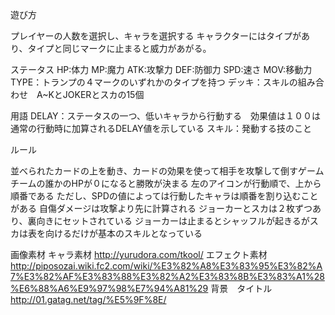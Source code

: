 遊び方

プレイヤーの人数を選択し、キャラを選択する
キャラクターにはタイプがあり、タイプと同じマークに止まると威力があがる。

ステータス
HP:体力
MP:魔力
ATK:攻撃力
DEF:防御力
SPD:速さ
MOV:移動力
TYPE：トランプの４マークのいずれかのタイプを持つ
デッキ：スキルの組み合わせ　A~KとJOKERとスカの15個

用語
DELAY：ステータスの一つ、低いキャラから行動する　効果値は１００は通常の行動時に加算されるDELAY値を示している
スキル：発動する技のこと


ルール

並べられたカードの上を動き、カードの効果を使って相手を攻撃して倒すゲーム
チームの誰かのHPが０になると勝敗が決まる
左のアイコンが行動順で、上から順番である
ただし、SPDの値によっては行動したキャラは順番を割り込むことがある
自傷ダメージは攻撃より先に計算される
ジョーカーとスカは２枚ずつあり、裏向きにセットされている
ジョーカーは止まるとシャッフルが起きるがスカは表を向けるだけが基本のスキルとなっている


画像素材
キャラ素材
http://yurudora.com/tkool/
エフェクト素材
http://piposozai.wiki.fc2.com/wiki/%E3%82%A8%E3%83%95%E3%82%A7%E3%82%AF%E3%83%88%E3%82%A2%E3%83%8B%E3%83%A1%28%E6%88%A6%E9%97%98%E7%94%A81%29
背景　タイトル
http://01.gatag.net/tag/%E5%9F%8E/